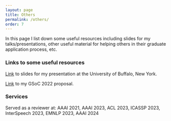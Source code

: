 ```yaml
---
layout: page
title: Others
permalink: /others/
order: 7
---
```

In this page I list down some useful resources including slides for my talks/presentations, other useful material for helping others in their graduate application process, etc.  

### **Links to some useful resources**  

[Link](https://docs.google.com/presentation/d/1FDbzoAlcUK2igwxBzr7L8D_RfOSlI_EX/edit?usp=sharing&ouid=111957209895724121113&rtpof=true&sd=true) to slides for my presentation at the University of Buffalo, New York.  

[Link](https://drive.google.com/file/d/1JNoxO0Zyk8SViLRUYLHDsXT4kn83h2U_/view?usp=sharing) to my GSoC 2022 proposal.  


### **Services**  

Served as a reviewer at: AAAI 2021, AAAI 2023, ACL 2023, ICASSP 2023, InterSpeech 2023, EMNLP 2023, AAAI 2024  
